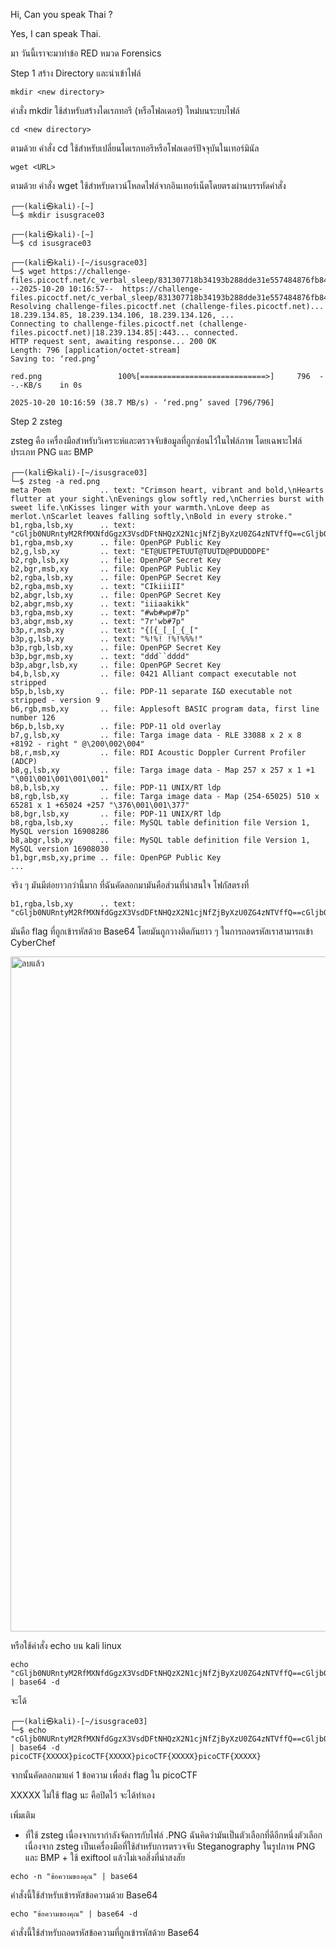 Hi, Can you speak Thai ?

Yes, I can speak Thai.

มา วันนี้เราจะมาทำข้อ RED หมวด Forensics 

Step 1 สร้าง Directory และนำเข้าไฟล์

```
mkdir <new directory>
```
คำสั่ง mkdir ใช้สำหรับสร้างไดเรกทอรี (หรือโฟลเดอร์) ใหม่บนระบบไฟล์
```
cd <new directory>
```
ตามด้วย คำสั่ง cd ใช้สำหรับเปลี่ยนไดเรกทอรีหรือโฟลเดอร์ปัจจุบันในเทอร์มินัล
```
wget <URL>
```
ตามด้วย คำสั่ง wget ใช้สำหรับดาวน์โหลดไฟล์จากอินเทอร์เน็ตโดยตรงผ่านบรรทัดคำสั่ง
```
┌──(kali㉿kali)-[~]
└─$ mkdir isusgrace03   
                                                                                             
┌──(kali㉿kali)-[~]
└─$ cd isusgrace03
                                                                                             
┌──(kali㉿kali)-[~/isusgrace03]
└─$ wget https://challenge-files.picoctf.net/c_verbal_sleep/831307718b34193b288dde31e557484876fb84978b5818e2627e453a54aa9ba6/red.png
--2025-10-20 10:16:57--  https://challenge-files.picoctf.net/c_verbal_sleep/831307718b34193b288dde31e557484876fb84978b5818e2627e453a54aa9ba6/red.png
Resolving challenge-files.picoctf.net (challenge-files.picoctf.net)... 18.239.134.85, 18.239.134.106, 18.239.134.126, ...
Connecting to challenge-files.picoctf.net (challenge-files.picoctf.net)|18.239.134.85|:443... connected.
HTTP request sent, awaiting response... 200 OK
Length: 796 [application/octet-stream]
Saving to: ‘red.png’

red.png                 100%[============================>]     796  --.-KB/s    in 0s      

2025-10-20 10:16:59 (38.7 MB/s) - ‘red.png’ saved [796/796]
```

Step 2 zsteg

zsteg คือ เครื่องมือสำหรับวิเคราะห์และตรวจจับข้อมูลที่ถูกซ่อนไว้ในไฟล์ภาพ โดยเฉพาะไฟล์ประเภท PNG และ BMP
```
┌──(kali㉿kali)-[~/isusgrace03]
└─$ zsteg -a red.png
meta Poem           .. text: "Crimson heart, vibrant and bold,\nHearts flutter at your sight.\nEvenings glow softly red,\nCherries burst with sweet life.\nKisses linger with your warmth.\nLove deep as merlot.\nScarlet leaves falling softly,\nBold in every stroke."
b1,rgba,lsb,xy      .. text: "cGljb0NURntyM2RfMXNfdGgzX3VsdDFtNHQzX2N1cjNfZjByXzU0ZG4zNTVffQ==cGljb0NURntyM2RfMXNfdGgzX3VsdDFtNHQzX2N1cjNfZjByXzU0ZG4zNTVffQ==cGljb0NURntyM2RfMXNfdGgzX3VsdDFtNHQzX2N1cjNfZjByXzU0ZG4zNTVffQ==cGljb0NURntyM2RfMXNfdGgzX3VsdDFtNHQzX2N1cjNfZjByXzU0ZG4zNTVffQ=="
b1,rgba,msb,xy      .. file: OpenPGP Public Key
b2,g,lsb,xy         .. text: "ET@UETPETUUT@TUUTD@PDUDDDPE"
b2,rgb,lsb,xy       .. file: OpenPGP Secret Key
b2,bgr,msb,xy       .. file: OpenPGP Public Key
b2,rgba,lsb,xy      .. file: OpenPGP Secret Key
b2,rgba,msb,xy      .. text: "CIkiiiII"
b2,abgr,lsb,xy      .. file: OpenPGP Secret Key
b2,abgr,msb,xy      .. text: "iiiaakikk"
b3,rgba,msb,xy      .. text: "#wb#wp#7p"
b3,abgr,msb,xy      .. text: "7r'wb#7p"
b3p,r,msb,xy        .. text: "{[{_[_[_{_["
b3p,g,lsb,xy        .. text: "%!%! !%!%%%!"
b3p,rgb,lsb,xy      .. file: OpenPGP Secret Key
b3p,bgr,msb,xy      .. text: "ddd``dddd"
b3p,abgr,lsb,xy     .. file: OpenPGP Secret Key
b4,b,lsb,xy         .. file: 0421 Alliant compact executable not stripped
b5p,b,lsb,xy        .. file: PDP-11 separate I&D executable not stripped - version 9
b6,rgb,msb,xy       .. file: Applesoft BASIC program data, first line number 126
b6p,b,lsb,xy        .. file: PDP-11 old overlay
b7,g,lsb,xy         .. file: Targa image data - RLE 33088 x 2 x 8 +8192 - right " @\200\002\004"                                                                                          
b8,r,msb,xy         .. file: RDI Acoustic Doppler Current Profiler (ADCP)
b8,g,lsb,xy         .. file: Targa image data - Map 257 x 257 x 1 +1 "\001\001\001\001\001"
b8,b,lsb,xy         .. file: PDP-11 UNIX/RT ldp
b8,rgb,lsb,xy       .. file: Targa image data - Map (254-65025) 510 x 65281 x 1 +65024 +257 "\376\001\001\377"                                                                            
b8,bgr,lsb,xy       .. file: PDP-11 UNIX/RT ldp
b8,rgba,lsb,xy      .. file: MySQL table definition file Version 1, MySQL version 16908286
b8,abgr,lsb,xy      .. file: MySQL table definition file Version 1, MySQL version 16908030
b1,bgr,msb,xy,prime .. file: OpenPGP Public Key
...
```
จริง ๆ มันมีต่อยาวกว่านี้มาก ที่ฉันคัดลอกมามันคือส่วนที่น่าสนใจ โฟกัสตรงที่
```
b1,rgba,lsb,xy      .. text: "cGljb0NURntyM2RfMXNfdGgzX3VsdDFtNHQzX2N1cjNfZjByXzU0ZG4zNTVffQ==cGljb0NURntyM2RfMXNfdGgzX3VsdDFtNHQzX2N1cjNfZjByXzU0ZG4zNTVffQ==cGljb0NURntyM2RfMXNfdGgzX3VsdDFtNHQzX2N1cjNfZjByXzU0ZG4zNTVffQ==cGljb0NURntyM2RfMXNfdGgzX3VsdDFtNHQzX2N1cjNfZjByXzU0ZG4zNTVffQ=="
```
มันคือ flag ที่ถูกเข้ารหัสด้วย Base64 โดยมันถูกวางติดกันยาว ๆ ในการถอดรหัสเราสามารถเข้า CyberChef

<img width="1920" height="1080" alt="ลบแล้ว" src="https://github.com/user-attachments/assets/d0d7472c-3968-4fea-b407-5a249043f964" />

หรือใช้คำสั่ง echo บน kali linux
```
echo "cGljb0NURntyM2RfMXNfdGgzX3VsdDFtNHQzX2N1cjNfZjByXzU0ZG4zNTVffQ==cGljb0NURntyM2RfMXNfdGgzX3VsdDFtNHQzX2N1cjNfZjByXzU0ZG4zNTVffQ==cGljb0NURntyM2RfMXNfdGgzX3VsdDFtNHQzX2N1cjNfZjByXzU0ZG4zNTVffQ==cGljb0NURntyM2RfMXNfdGgzX3VsdDFtNHQzX2N1cjNfZjByXzU0ZG4zNTVffQ==" | base64 -d
```
จะได้
```
┌──(kali㉿kali)-[~/isusgrace03]
└─$ echo "cGljb0NURntyM2RfMXNfdGgzX3VsdDFtNHQzX2N1cjNfZjByXzU0ZG4zNTVffQ==cGljb0NURntyM2RfMXNfdGgzX3VsdDFtNHQzX2N1cjNfZjByXzU0ZG4zNTVffQ==cGljb0NURntyM2RfMXNfdGgzX3VsdDFtNHQzX2N1cjNfZjByXzU0ZG4zNTVffQ==cGljb0NURntyM2RfMXNfdGgzX3VsdDFtNHQzX2N1cjNfZjByXzU0ZG4zNTVffQ==" | base64 -d
picoCTF{XXXXX}picoCTF{XXXXX}picoCTF{XXXXX}picoCTF{XXXXX}
```
จากนั้นคัดลอกมาแค่ 1 ข้อความ เพื่อส่ง flag ใน picoCTF

XXXXX ไม่ใช้ flag นะ คือปิดไว้ จะได้ทำเอง

เพิ่มเติม

- ที่ใช้ zsteg เนื่องจากเรากำลังจัดการกับไฟล์ .PNG ฉันคิดว่ามันเป็นตัวเลือกที่ดีอีกหนึ่งตัวเลือก เนื่องจาก zsteg เป็นเครื่องมือที่ใช้สำหรับการตรวจจับ Steganography ในรูปภาพ PNG และ BMP + ใช้ exiftool แล้วไม่เจอสิ่งที่น่าสงสัย
```
echo -n "ข้อความของคุณ" | base64
```
คำสั่งนี้ใช้สำหรับเข้ารหัสข้อความด้วย Base64
```
echo "ข้อความของคุณ" | base64 -d
```
คำสั่งนี้ใช้สำหรับถอดรหัสข้อความที่ถูกเข้ารหัสด้วย Base64
